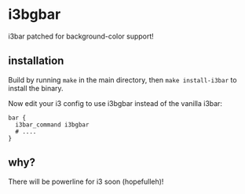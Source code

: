 i3bgbar
=======

i3bar patched for background-color support!

installation
------------

Build by running `make` in the main directory, then `make install-i3bar` to install the binary.

Now edit your i3 config to use i3bgbar instead of the vanilla i3bar:

```
bar {
  i3bar_command i3bgbar
  # ....
}
```

why?
----

There will be powerline for i3 soon (hopefulleh)!

